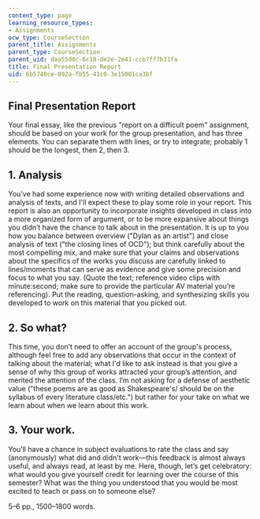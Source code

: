 ```yaml
---
content_type: page
learning_resource_types:
- Assignments
ocw_type: CourseSection
parent_title: Assignments
parent_type: CourseSection
parent_uid: daa55d0c-6c18-de2e-2e41-ccb7ff7b31fa
title: Final Presentation Report
uid: 6b5740ce-092a-fb55-41c0-3e15001ca3bf
---
```


Final Presentation Report
-------------------------

Your final essay, like the previous "report on a difficult poem" assignment, should be based on your work for the group presentation, and has three elements. You can separate them with lines, or try to integrate; probably 1 should be the longest, then 2, then 3.

1\. Analysis
------------

You've had some experience now with writing detailed observations and analysis of texts, and I'll expect these to play some role in your report. This report is also an opportunity to incorporate insights developed in class into a more organized form of argument, or to be more expansive about things you didn’t have the chance to talk about in the presentation. It is up to you how you balance between overview ("Dylan as an artist") and close analysis of text ("the closing lines of OCD"); but think carefully about the most compelling mix, and make sure that your claims and observations about the specifics of the works you discuss are carefully linked to lines/moments that can serve as evidence and give some precision and focus to what you say. (Quote the text; reference video clips with minute:second; make sure to provide the particular AV material you’re referencing). Put the reading, question-asking, and synthesizing skills you developed to work on this material that you picked out.

2\. So what?
------------

This time, you don’t need to offer an account of the group's process, although feel free to add any observations that occur in the context of talking about the material; what I'd like to ask instead is that you give a sense of why this group of works attracted your group’s attention, and merited the attention of the class. I’m not asking for a defense of aesthetic value ("these poems are as good as Shakespeare's/ should be on the syllabus of every literature class/etc.") but rather for your take on what we learn about when we learn about this work.

3\. Your work.
--------------

You’ll have a chance in subject evaluations to rate the class and say (anonymously) what did and didn't work—this feedback is almost always useful, and always read, at least by me. Here, though, let’s get celebratory: what would you give yourself credit for learning over the course of this semester? What was the thing you understood that you would be most excited to teach or pass on to someone else?

5–6 pp., 1500–1800 words.